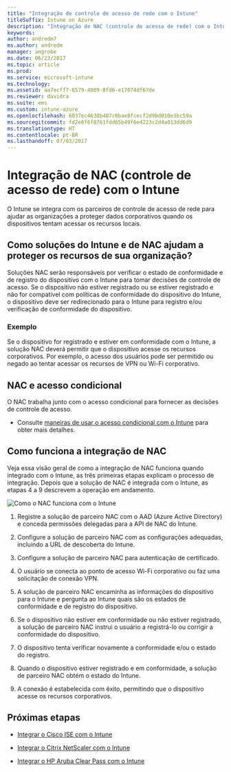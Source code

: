```yaml
---
title: "Integração de controle de acesso de rede com o Intune"
titleSuffix: Intune on Azure
description: "Integração de NAC (controle de acesso de rede) com o Intune"
keywords: 
author: andredm7
ms.author: andredm
manager: angrobe
ms.date: 06/23/2017
ms.topic: article
ms.prod: 
ms.service: microsoft-intune
ms.technology: 
ms.assetid: aa7ecff7-8579-4009-8fd6-e17074df67de
ms.reviewer: davidra
ms.suite: ems
ms.custom: intune-azure
ms.openlocfilehash: 6037ec4638b487c0bae8fcecf2d9bd010e3bc59a
ms.sourcegitcommit: fd2e8f6f8761fdd65b49f6e4223c2d4a013dd6d9
ms.translationtype: HT
ms.contentlocale: pt-BR
ms.lasthandoff: 07/03/2017
---
```

# <a name="network-access-control-nac-integration-with-intune"></a>Integração de NAC (controle de acesso de rede) com o Intune

O Intune se integra com os parceiros de controle de acesso de rede para ajudar as organizações a proteger dados corporativos quando os dispositivos tentam acessar os recursos locais.

## <a name="how-do-intune-and-nac-solutions-help-protect-your-organization-resources"></a>Como soluções do Intune e de NAC ajudam a proteger os recursos de sua organização?

Soluções NAC serão responsáveis por verificar o estado de conformidade e de registro do dispositivo com o Intune para tomar decisões de controle de acesso. Se o dispositivo não estiver registrado ou se estiver registrado e não for compatível com políticas de conformidade do dispositivo do Intune, o dispositivo deve ser redirecionado para o Intune para registro e/ou verificação de conformidade do dispositivo.

### <a name="example"></a>Exemplo

Se o dispositivo for registrado e estiver em conformidade com o Intune, a solução NAC deverá permitir que o dispositivo acesse os recursos corporativos. Por exemplo, o acesso dos usuários pode ser permitido ou negado ao tentar acessar os recursos de VPN ou Wi-Fi corporativo.

## <a name="nac-and-conditional-access"></a>NAC e acesso condicional

O NAC trabalha junto com o acesso condicional para fornecer as decisões de controle de acesso.

- Consulte [maneiras de usar o acesso condicional com o Intune](conditional-access-intune-common-ways-use.md) para obter mais detalhes.

## <a name="how-the-nac-integration-works"></a>Como funciona a integração de NAC

Veja essa visão geral de como a integração de NAC funciona quando integrado com o Intune, as três primeiras etapas explicam o processo de integração. Depois que a solução de NAC é integrada com o Intune, as etapas 4 a 9 descrevem a operação em andamento.

![Como o NAC funciona com o Intune](./media/ca-intune-common-ways-2.png)

1.  Registre a solução de parceiro NAC com o AAD (Azure Active Directory) e conceda permissões delegadas para a API de NAC do Intune.

2.  Configure a solução de parceiro NAC com as configurações adequadas, incluindo a URL de descoberta do Intune.

3.  Configure a solução de parceiro NAC para autenticação de certificado.

4.  O usuário se conecta ao ponto de acesso Wi-Fi corporativo ou faz uma solicitação de conexão VPN.

5.  A solução de parceiro NAC encaminha as informações do dispositivo para o Intune e pergunta ao Intune quais são os estados de conformidade e de registro do dispositivo.

6.  Se o dispositivo não estiver em conformidade ou não estiver registrado, a solução de parceiro NAC instrui o usuário a registrá-lo ou corrigir a conformidade do dispositivo.

7.  O dispositivo tenta verificar novamente a conformidade e/ou o estado do registro.

8.  Quando o dispositivo estiver registrado e em conformidade, a solução de parceiro NAC obtém o estado do Intune.

9.  A conexão é estabelecida com êxito, permitindo que o dispositivo acesse os recursos corporativos.

## <a name="next-steps"></a>Próximas etapas

-   [Integrar o Cisco ISE com o Intune](http://www.cisco.com/c/en/us/td/docs/security/ise/2-1/admin_guide/b_ise_admin_guide_21/b_ise_admin_guide_20_chapter_01000.html)

-   [Integrar o Citrix NetScaler com o Intune](https://docs.citrix.com/netscaler-gateway/11-1/microsoft-intune-integration/configuring-network-access-control-device-check-for-netscaler-gateway-virtual-server-for-single-factor-authentication-deployment.html)

-   [Integrar o HP Aruba Clear Pass com o Intune](https://support.arubanetworks.com/Documentation/tabid/77/DMXModule/512/Command/Core_Download/Default.aspx?EntryId=23757)
